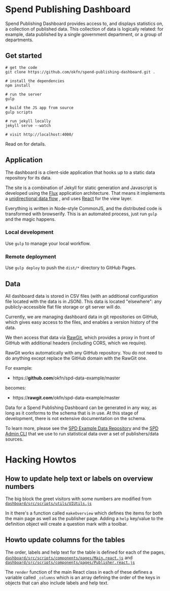 # Spend Publishing Dashboard

Spend Publishing Dashboard provides access to, and displays statistics on,
a collection of published data. This collection of data is logically related:
for example, data published by a single government department, or a group
of departments.

## Get started

```
# get the code
git clone https://github.com/okfn/spend-publishing-dashboard.git .

# install the dependencies
npm install

# run the server
gulp

# build the JS app from source
gulp scripts

# run jekyll locally
jekyll serve --watch

# visit http://localhost:4000/
```

Read on for details.

## Application

The dashboard is a client-side application that hooks up to a static data repository
for its data.

The site is a combination of Jekyll for static generation and Javascript is
developed using the [Flux](http://facebook.github.io/flux/) application
architecture. That means it implements a [unidirectional data
flow](http://facebook.github.io/flux/docs/overview.html#structure-and-data-flow)
, and uses [React](https://facebook.github.io/react/) for the view layer.

Everything is written in Node-style CommonJS, and the distributed code is
transformed with browserify. This is an automated process, just run `gulp`
and the magic happens.


### Local development

Use `gulp` to manage your local workflow.

### Remote deployment

Use `gulp deploy` to push the `dist/*` directory to GitHub Pages.


## Data

All dashboard data is stored in CSV files (with an additional configuration file
located with the data is in JSON). This data is located "elsewhere": any
publicly-accessible flat file storage or git server will do.

Currently, we are managing dashboard data in git repositories on GitHub,
which gives easy access to the files, and enables a version history of the data.

We then access that data via [RawGit](https://rawgit.com/), which provides a proxy
in front of GitHub with additional headers (including CORS, which we require).

RawGit works automatically with any GitHub repository. You do not need to do anything
except replace the GitHub domain with the RawGit one.

For example:

* https://**github.com**/okfn/spd-data-example/master

becomes:

* https://**rawgit.com**/okfn/spd-data-example/master

Data for a Spend Publishing Dashboard can be generated in any way, as long
as it conforms to the schema that is in use. At this stage of development,
there is not extensive documentation on the schema.

To learn more, please see the [SPD Example Data Repository](https://github.com/okfn/spd-data-example)
and the [SPD Admin CLI](https://github.com/okfn/spd-admin) that we use to run
statistical data over a set of publishers/data sources.

# Hacking Howtos

## How to update help text or labels on overview numbers

The big block the greet visitors with some numbers are modified from [``dashboard/src/scripts/utils/UIUtils.js``](https://github.com/okfn/spend-publishing-dashboard/blob/master/dashboard/src/scripts/utils/UIUtils.js)

In it there's a function called ``makeOverview`` which defines the items for both the main page as well as the publisher page. Adding a ``help`` key/value to the definition object will create a question mark with a toolbar.

## Howto update columns for the tables

The order, labels and help text for the table is defined for each of the pages, [``dashboard/src/scripts/components/pages/Main.react.js``](https://github.com/okfn/spend-publishing-dashboard/blob/master/dashboard/src/scripts/components/pages/Main.react.js) and [``dashboard/src/scripts/components/pages/Publisher.react.js``](https://github.com/okfn/spend-publishing-dashboard/blob/master/dashboard/src/scripts/components/pages/Publisher.react.js)

The ``render`` function of the main React class in each of these defines a variable called ``_columns`` which is an array defining the order of the keys in objects that can also include labels and help text.
